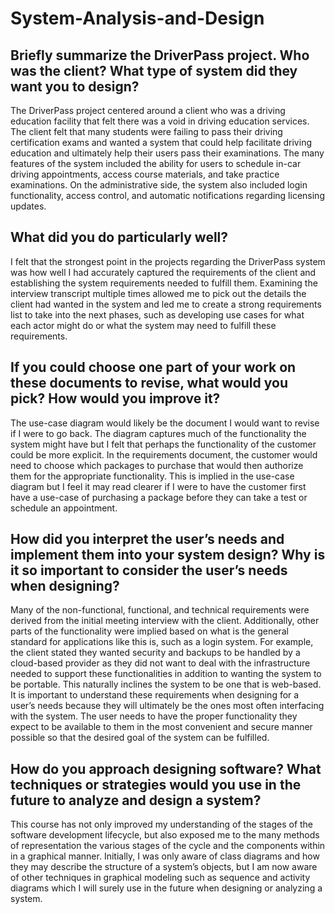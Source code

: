 # System-Analysis-and-Design

## Briefly summarize the DriverPass project. Who was the client? What type of system did they want you to design?

The DriverPass project centered around a client who was a driving education facility that felt there was a void in driving education services. The client felt that many students were failing to pass their driving certification exams and wanted a system that could help facilitate driving education and ultimately help their users pass their examinations. The many features of the system included the ability for users to schedule in-car driving appointments, access course materials, and take practice examinations. On the administrative side, the system also included login functionality, access control, and automatic notifications regarding licensing updates.

## What did you do particularly well?

I felt that the strongest point in the projects regarding the DriverPass system was how well I had accurately captured the requirements of the client and establishing the system requirements needed to fulfill them. Examining the interview transcript multiple times allowed me to pick out the details the client had wanted in the system and led me to create a strong requirements list to take into the next phases, such as developing use cases for what each actor might do or what the system may need to fulfill these requirements.

## If you could choose one part of your work on these documents to revise, what would you pick? How would you improve it?

The use-case diagram would likely be the document I would want to revise if I were to go back. The diagram captures much of the functionality the system might have but I felt that perhaps the functionality of the customer could be more explicit. In the requirements document, the customer would need to choose which packages to purchase that would then authorize them for the appropriate functionality. This is implied in the use-case diagram but I feel it may read clearer if I were to have the customer first have a use-case of purchasing a package before they can take a test or schedule an appointment.

## How did you interpret the user’s needs and implement them into your system design? Why is it so important to consider the user’s needs when designing?

Many of the non-functional, functional, and technical requirements were derived from the initial meeting interview with the client. Additionally, other parts of the functionality were implied based on what is the general standard for applications like this is, such as a login system. For example, the client stated they wanted security and backups to be handled by a cloud-based provider as they did not want to deal with the infrastructure needed to support these functionalities in addition to wanting the system to be portable. This naturally inclines the system to be one that is web-based. It is important to understand these requirements when designing for a user’s needs because they will ultimately be the ones most often interfacing with the system. The user needs to have the proper functionality they expect to be available to them in the most convenient and secure manner possible so that the desired goal of the system can be fulfilled.

## How do you approach designing software? What techniques or strategies would you use in the future to analyze and design a system?

This course has not only improved my understanding of the stages of the software development lifecycle, but also exposed me to the many methods of representation the various stages of the cycle and the components within in a graphical manner. Initially, I was only aware of class diagrams and how they may describe the structure of a system’s objects, but I am now aware of other techniques in graphical modeling such as sequence and activity diagrams which I will surely use in the future when designing or analyzing a system.
